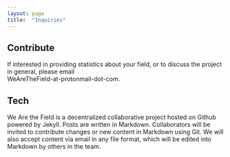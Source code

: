 ```yaml
---
layout: page
title:  "Inquiries"
---
```

## Contribute
If interested in providing statistics about your field, or to discuss the project in general, please email   
<span class="emphasis">WeAreTheField-at-protonmail-dot-com.</span>


## Tech

We Are the Field is a decentralized collaborative project hosted on Github powered by Jekyll. Posts are written in Markdown. Collaborators will be invited to contribute changes or new content in Markdown using Git. We will also accept content via email in any file format, which will be edited into Markdown by others in the team.